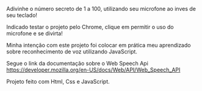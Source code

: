 Adivinhe o número secreto de 1 a 100, utilizando seu microfone ao inves de seu teclado! 

Indicado testar o projeto pelo Chrome, clique em permitir o uso do microfone e se divirta!

Minha intenção com este projeto foi colocar em prática meu aprendizado sobre reconhecimento de voz utilizando JavaScript.

Segue o link da documentação sobre o Web Speech Api https://developer.mozilla.org/en-US/docs/Web/API/Web_Speech_API

Projeto feito com Html, Css e JavaScript.
